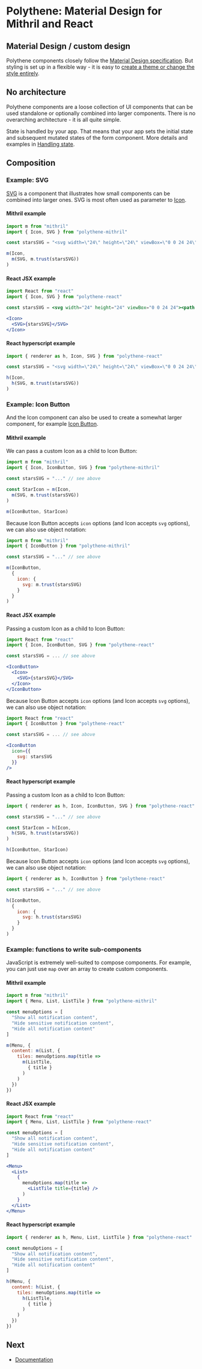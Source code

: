 # Polythene: Material Design for Mithril and React

## Material Design / custom design

Polythene components closely follow the [Material Design specification](https://material.io/guidelines/material-design/introduction.html). But styling is set up in a flexible way - it is easy to [create a theme or change the style entirely](theming.md).


## No architecture

Polythene components are a loose collection of UI components that can be used standalone or optionally combined into larger components. There is no overarching architecture - it is all quite simple.

State is handled by your app. That means that your app sets the initial state and subsequent mutated states of the form component. More details and examples in [Handling state](handling-state.md).


## Composition

### Example: SVG 

[SVG](packages/svg.md) is a component that illustrates how small components can be combined into larger ones. SVG is most often used as parameter to [Icon](packages/icon.md).

#### Mithril example

~~~javascript
import m from "mithril"
import { Icon, SVG } from "polythene-mithril"

const starsSVG = "<svg width=\"24\" height=\"24\" viewBox=\"0 0 24 24\"><path d=\"M11.99 2C6.47 2 2 6.48 2 12s4.47 10 9.99 10C17.52 22 22 17.52 22 12S17.52 2 11.99 2zm4.24 16L12 15.45 7.77 18l1.12-4.81-3.73-3.23 4.92-.42L12 5l1.92 4.53 4.92.42-3.73 3.23L16.23 18z\"/></svg>"

m(Icon,
  m(SVG, m.trust(starsSVG))
)
~~~

#### React JSX example

~~~jsx
import React from "react"
import { Icon, SVG } from "polythene-react"

const starsSVG = <svg width="24" height="24" viewBox="0 0 24 24"><path d="M11.99 2C6.47 2 2 6.48 2 12s4.47 10 9.99 10C17.52 22 22 17.52 22 12S17.52 2 11.99 2zm4.24 16L12 15.45 7.77 18l1.12-4.81-3.73-3.23 4.92-.42L12 5l1.92 4.53 4.92.42-3.73 3.23L16.23 18z"/></svg>

<Icon>
  <SVG>{starsSVG}</SVG>
</Icon>
~~~

#### React hyperscript example

~~~javascript
import { renderer as h, Icon, SVG } from "polythene-react"

const starsSVG = "<svg width=\"24\" height=\"24\" viewBox=\"0 0 24 24\"><path d=\"M11.99 2C6.47 2 2 6.48 2 12s4.47 10 9.99 10C17.52 22 22 17.52 22 12S17.52 2 11.99 2zm4.24 16L12 15.45 7.77 18l1.12-4.81-3.73-3.23 4.92-.42L12 5l1.92 4.53 4.92.42-3.73 3.23L16.23 18z\"/></svg>"

h(Icon,
  h(SVG, m.trust(starsSVG))
)
~~~

### Example: Icon Button

And the Icon component can also be used to create a somewhat larger component, for example [Icon Button](packages/icon-button.md).

#### Mithril example

We can pass a custom Icon as a child to Icon Button:

~~~javascript
import m from "mithril"
import { Icon, IconButton, SVG } from "polythene-mithril"

const starsSVG = "..." // see above

const StarIcon = m(Icon,
  m(SVG, m.trust(starsSVG))
)

m(IconButton, StarIcon)
~~~

Because Icon Button accepts `icon` options (and Icon accepts `svg` options), we can also use object notation:

~~~javascript
import m from "mithril"
import { IconButton } from "polythene-mithril"

const starsSVG = "..." // see above

m(IconButton,
  {
    icon: {
      svg: m.trust(starsSVG)
    }
  }
)
~~~

#### React JSX example

Passing a custom Icon as a child to Icon Button:

~~~jsx
import React from "react"
import { Icon, IconButton, SVG } from "polythene-react"

const starsSVG = ... // see above

<IconButton>
  <Icon>
    <SVG>{starsSVG}</SVG>
  </Icon>
</IconButton>
~~~

Because Icon Button accepts `icon` options (and Icon accepts `svg` options), we can also use object notation:

~~~jsx
import React from "react"
import { IconButton } from "polythene-react"

const starsSVG = ... // see above

<IconButton
  icon={{
    svg: starsSVG
  }}
/>
~~~

#### React hyperscript example

Passing a custom Icon as a child to Icon Button:

~~~javascript
import { renderer as h, Icon, IconButton, SVG } from "polythene-react"

const starsSVG = "..." // see above

const StarIcon = h(Icon,
  h(SVG, h.trust(starsSVG))
)

h(IconButton, StarIcon)
~~~

Because Icon Button accepts `icon` options (and Icon accepts `svg` options), we can also use object notation:

~~~javascript
import { renderer as h, IconButton } from "polythene-react"

const starsSVG = "..." // see above

h(IconButton,
  {
    icon: {
      svg: h.trust(starsSVG)
    }
  }
)
~~~


### Example: functions to write sub-components

JavaScript is extremely well-suited to compose components. For example, you can just use `map` over an array to create custom components.

#### Mithril example

~~~javascript
import m from "mithril"
import { Menu, List, ListTile } from "polythene-mithril"

const menuOptions = [
  "Show all notification content",
  "Hide sensitive notification content",
  "Hide all notification content"
]

m(Menu, {
  content: m(List, {
    tiles: menuOptions.map(title =>
      m(ListTile,
        { title }
      )
    )
  })
})
~~~

#### React JSX example

~~~jsx
import React from "react"
import { Menu, List, ListTile } from "polythene-react"

const menuOptions = [
  "Show all notification content",
  "Hide sensitive notification content",
  "Hide all notification content"
]

<Menu>
  <List>
    {
      menuOptions.map(title =>
        <ListTile title={title} />
      )
    }
  </List>
</Menu>
~~~

#### React hyperscript example

~~~javascript
import { renderer as h, Menu, List, ListTile } from "polythene-react"

const menuOptions = [
  "Show all notification content",
  "Hide sensitive notification content",
  "Hide all notification content"
]

h(Menu, {
  content: h(List, {
    tiles: menuOptions.map(title =>
      h(ListTile,
        { title }
      )
    )
  })
})
~~~

## Next

* [Documentation](../docs/README.md)
